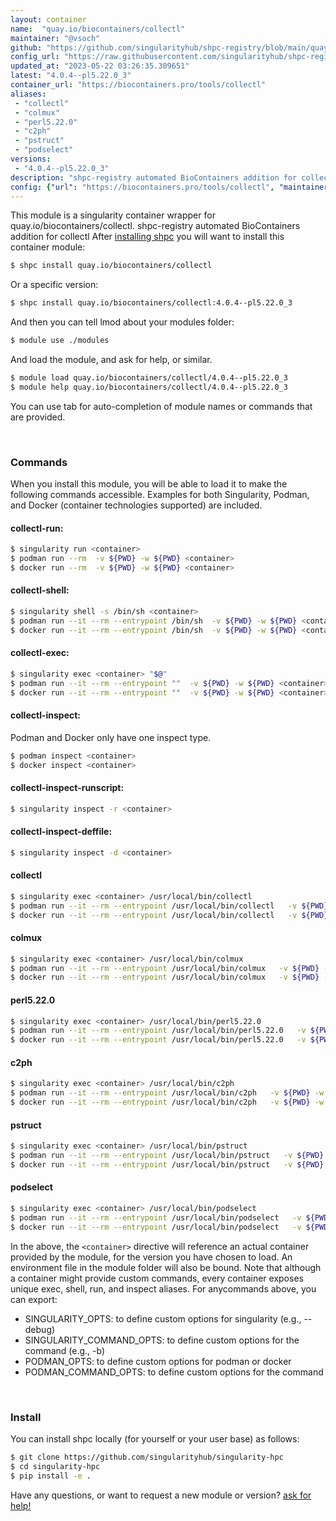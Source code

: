 ```yaml
---
layout: container
name:  "quay.io/biocontainers/collectl"
maintainer: "@vsoch"
github: "https://github.com/singularityhub/shpc-registry/blob/main/quay.io/biocontainers/collectl/container.yaml"
config_url: "https://raw.githubusercontent.com/singularityhub/shpc-registry/main/quay.io/biocontainers/collectl/container.yaml"
updated_at: "2023-05-22 03:26:35.309651"
latest: "4.0.4--pl5.22.0_3"
container_url: "https://biocontainers.pro/tools/collectl"
aliases:
 - "collectl"
 - "colmux"
 - "perl5.22.0"
 - "c2ph"
 - "pstruct"
 - "podselect"
versions:
 - "4.0.4--pl5.22.0_3"
description: "shpc-registry automated BioContainers addition for collectl"
config: {"url": "https://biocontainers.pro/tools/collectl", "maintainer": "@vsoch", "description": "shpc-registry automated BioContainers addition for collectl", "latest": {"4.0.4--pl5.22.0_3": "sha256:d696215f7d0c43c53e3d6f878ea02814744f03580a84ecd9435399b5ac45a089"}, "tags": {"4.0.4--pl5.22.0_3": "sha256:d696215f7d0c43c53e3d6f878ea02814744f03580a84ecd9435399b5ac45a089"}, "docker": "quay.io/biocontainers/collectl", "aliases": {"collectl": "/usr/local/bin/collectl", "colmux": "/usr/local/bin/colmux", "perl5.22.0": "/usr/local/bin/perl5.22.0", "c2ph": "/usr/local/bin/c2ph", "pstruct": "/usr/local/bin/pstruct", "podselect": "/usr/local/bin/podselect"}}
---
```


This module is a singularity container wrapper for quay.io/biocontainers/collectl.
shpc-registry automated BioContainers addition for collectl
After [installing shpc](#install) you will want to install this container module:


```bash
$ shpc install quay.io/biocontainers/collectl
```

Or a specific version:

```bash
$ shpc install quay.io/biocontainers/collectl:4.0.4--pl5.22.0_3
```

And then you can tell lmod about your modules folder:

```bash
$ module use ./modules
```

And load the module, and ask for help, or similar.

```bash
$ module load quay.io/biocontainers/collectl/4.0.4--pl5.22.0_3
$ module help quay.io/biocontainers/collectl/4.0.4--pl5.22.0_3
```

You can use tab for auto-completion of module names or commands that are provided.

<br>

### Commands

When you install this module, you will be able to load it to make the following commands accessible.
Examples for both Singularity, Podman, and Docker (container technologies supported) are included.

#### collectl-run:

```bash
$ singularity run <container>
$ podman run --rm  -v ${PWD} -w ${PWD} <container>
$ docker run --rm  -v ${PWD} -w ${PWD} <container>
```

#### collectl-shell:

```bash
$ singularity shell -s /bin/sh <container>
$ podman run --it --rm --entrypoint /bin/sh  -v ${PWD} -w ${PWD} <container>
$ docker run --it --rm --entrypoint /bin/sh  -v ${PWD} -w ${PWD} <container>
```

#### collectl-exec:

```bash
$ singularity exec <container> "$@"
$ podman run --it --rm --entrypoint ""  -v ${PWD} -w ${PWD} <container> "$@"
$ docker run --it --rm --entrypoint ""  -v ${PWD} -w ${PWD} <container> "$@"
```

#### collectl-inspect:

Podman and Docker only have one inspect type.

```bash
$ podman inspect <container>
$ docker inspect <container>
```

#### collectl-inspect-runscript:

```bash
$ singularity inspect -r <container>
```

#### collectl-inspect-deffile:

```bash
$ singularity inspect -d <container>
```


#### collectl

```bash
$ singularity exec <container> /usr/local/bin/collectl
$ podman run --it --rm --entrypoint /usr/local/bin/collectl   -v ${PWD} -w ${PWD} <container> -c " $@"
$ docker run --it --rm --entrypoint /usr/local/bin/collectl   -v ${PWD} -w ${PWD} <container> -c " $@"
```


#### colmux

```bash
$ singularity exec <container> /usr/local/bin/colmux
$ podman run --it --rm --entrypoint /usr/local/bin/colmux   -v ${PWD} -w ${PWD} <container> -c " $@"
$ docker run --it --rm --entrypoint /usr/local/bin/colmux   -v ${PWD} -w ${PWD} <container> -c " $@"
```


#### perl5.22.0

```bash
$ singularity exec <container> /usr/local/bin/perl5.22.0
$ podman run --it --rm --entrypoint /usr/local/bin/perl5.22.0   -v ${PWD} -w ${PWD} <container> -c " $@"
$ docker run --it --rm --entrypoint /usr/local/bin/perl5.22.0   -v ${PWD} -w ${PWD} <container> -c " $@"
```


#### c2ph

```bash
$ singularity exec <container> /usr/local/bin/c2ph
$ podman run --it --rm --entrypoint /usr/local/bin/c2ph   -v ${PWD} -w ${PWD} <container> -c " $@"
$ docker run --it --rm --entrypoint /usr/local/bin/c2ph   -v ${PWD} -w ${PWD} <container> -c " $@"
```


#### pstruct

```bash
$ singularity exec <container> /usr/local/bin/pstruct
$ podman run --it --rm --entrypoint /usr/local/bin/pstruct   -v ${PWD} -w ${PWD} <container> -c " $@"
$ docker run --it --rm --entrypoint /usr/local/bin/pstruct   -v ${PWD} -w ${PWD} <container> -c " $@"
```


#### podselect

```bash
$ singularity exec <container> /usr/local/bin/podselect
$ podman run --it --rm --entrypoint /usr/local/bin/podselect   -v ${PWD} -w ${PWD} <container> -c " $@"
$ docker run --it --rm --entrypoint /usr/local/bin/podselect   -v ${PWD} -w ${PWD} <container> -c " $@"
```



In the above, the `<container>` directive will reference an actual container provided
by the module, for the version you have chosen to load. An environment file in the
module folder will also be bound. Note that although a container
might provide custom commands, every container exposes unique exec, shell, run, and
inspect aliases. For anycommands above, you can export:

 - SINGULARITY_OPTS: to define custom options for singularity (e.g., --debug)
 - SINGULARITY_COMMAND_OPTS: to define custom options for the command (e.g., -b)
 - PODMAN_OPTS: to define custom options for podman or docker
 - PODMAN_COMMAND_OPTS: to define custom options for the command

<br>

### Install

You can install shpc locally (for yourself or your user base) as follows:

```bash
$ git clone https://github.com/singularityhub/singularity-hpc
$ cd singularity-hpc
$ pip install -e .
```

Have any questions, or want to request a new module or version? [ask for help!](https://github.com/singularityhub/singularity-hpc/issues)